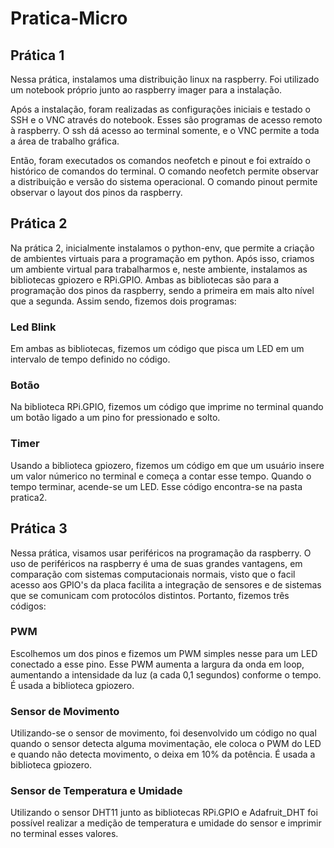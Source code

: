 # Pratica-Micro

## Prática 1

Nessa prática, instalamos uma distribuição linux na raspberry. Foi utilizado um notebook próprio junto ao raspberry imager para a instalação.

Após a instalação, foram realizadas as configurações iniciais e testado o SSH e o VNC através do notebook. Esses são programas de acesso remoto à raspberry. O ssh dá acesso ao terminal somente, e o VNC permite a toda a área de trabalho gráfica.

Então, foram executados os comandos neofetch e pinout e foi extraído o histórico de comandos do terminal. O comando neofetch permite observar a distribuição e versão do sistema operacional. O comando pinout permite observar o layout dos pinos da raspberry.

## Prática 2

Na prática 2, inicialmente instalamos o python-env, que permite a criação de ambientes virtuais para a programação em python. Após isso, criamos um ambiente virtual para trabalharmos e, neste ambiente, instalamos as bibliotecas gpiozero e RPi.GPIO. Ambas as bibliotecas são para a programação dos pinos da raspberry, sendo a primeira em mais alto nível que a segunda. Assim sendo, fizemos dois programas:

### Led Blink
Em ambas as bibliotecas, fizemos um código que pisca um LED em um intervalo de tempo definido no código.

### Botão
Na biblioteca RPi.GPIO, fizemos um código que imprime no terminal quando um botão ligado a um pino for pressionado e solto.

### Timer
Usando a biblioteca gpiozero, fizemos um código em que um usuário insere um valor númerico no terminal e começa a contar esse tempo. Quando o tempo terminar, acende-se um LED. Esse código encontra-se na pasta pratica2.


## Prática 3

Nessa prática, visamos usar periféricos na programação da raspberry. O uso de periféricos na raspberry é uma de suas grandes vantagens, em comparação com sistemas computacionais normais, visto que o facil acesso aos GPIO's da placa facilita a integração de sensores e de sistemas que se comunicam com protocólos distintos. Portanto, fizemos três códigos:

### PWM
Escolhemos um dos pinos e fizemos um PWM simples nesse para um LED conectado a esse pino. Esse PWM aumenta a largura da onda em loop, aumentando a intensidade da luz (a cada 0,1 segundos) conforme o tempo. É usada a biblioteca gpiozero.

### Sensor de Movimento
Utilizando-se o sensor de movimento, foi desenvolvido um código no qual quando o sensor detecta alguma movimentação, ele coloca o PWM do LED e quando não detecta movimento, o deixa em 10% da potência. É usada a biblioteca gpiozero.

### Sensor de Temperatura e Umidade
Utilizando o sensor DHT11 junto as bibliotecas RPi.GPIO e Adafruit_DHT foi possível realizar a medição de temperatura e umidade do sensor e imprimir no terminal esses valores.

